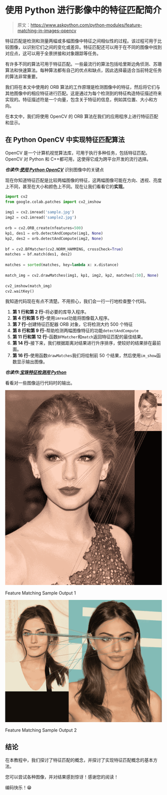 # 使用 Python 进行影像中的特征匹配简介

> 原文：<https://www.askpython.com/python-modules/feature-matching-in-images-opencv>

特征匹配是检测和测量两幅或多幅图像中特征之间相似性的过程。该过程可用于比较图像，以识别它们之间的变化或差异。特征匹配还可以用于在不同的图像中找到对应点，这可以用于全景拼接和对象跟踪等任务。

有许多不同的算法可用于特征匹配。一些最流行的算法包括哈里斯边角侦测、苏珊算法和快速算法。每种算法都有自己的优点和缺点，因此选择最适合当前特定任务的算法非常重要。

我们将在本文中使用的 ORB 算法的工作原理是检测图像中的特征，然后将它们与其他图像中的相应特征进行匹配。这是通过为每个检测到的特征构造特征描述符来实现的。特征描述符是一个向量，包含关于特征的信息，例如其位置、大小和方向。

在本文中，我们将使用 OpenCV 的 ORB 算法在我们的应用程序上进行特征匹配和显示。

## 在 Python OpenCV 中实现特征匹配算法

OpenCV 是一个计算机视觉算法库，可用于执行多种任务，包括特征匹配。OpenCV 对 Python 和 C++都可用，这使得它成为跨平台开发的流行选择。

***也读作:[使用 Python OpenCV](https://www.askpython.com/python/examples/identifying-keypoints-in-images-opencv)*** 识别图像中的关键点

现在你知道特征匹配是比较两幅图像的特征，这两幅图像可能在方向、透视、亮度上不同，甚至在大小和颜色上不同。现在让我们看看它的**实现**。

```py
import cv2
from google.colab.patches import cv2_imshow

img1 = cv2.imread('sample.jpg')
img2 = cv2.imread('sample2.jpg')

orb = cv2.ORB_create(nfeatures=500)
kp1, des1 = orb.detectAndCompute(img1, None)
kp2, des2 = orb.detectAndCompute(img2, None)

bf = cv2.BFMatcher(cv2.NORM_HAMMING, crossCheck=True)
matches = bf.match(des1, des2)

matches = sorted(matches, key=lambda x: x.distance)

match_img = cv2.drawMatches(img1, kp1, img2, kp2, matches[:50], None)

cv2_imshow(match_img)
cv2.waitKey()

```

我知道代码现在有点不清楚。不用担心，我们会一行一行地检查整个代码。

1.  **第 1 行和第 2 行**–将必要的库导入程序。
2.  **第 4 行和第 5 行**–使用`imread`功能将图像载入程序。
3.  **第 7 行**–创建特征匹配器 ORB 对象，它将检测大约 500 个特征
4.  **第 8 行和第 9 行**–帮助检测两幅图像特征的功能`detectAndCompute`
5.  **第 11 行和第 12 行**–函数`BFMatcher`和`match`返回特征匹配的最佳结果。
6.  **第 14 行**–接下来，我们根据距离对结果进行升序排序，使较好的结果排在最前面。
7.  **第 16 行**–使用函数`drawMatches`我们将绘制前 50 个结果，然后使用`im_show`函数显示输出图像。

***也读作:[宝珠特征检测用 Python](https://www.askpython.com/python/examples/orb-feature-detection)***

看看对一些图像运行代码时的输出。

![Feature Matching Sample Output 1](img/9ec097c4f7169b9c8defe9d56baa41f1.png)

Feature Matching Sample Output 1

![Feature Matching Sample Output 2](img/609d41c54fe5e391867bba88d32b2df5.png)

Feature Matching Sample Output 2

## 结论

在本教程中，我们探讨了特征匹配的概念，并探讨了实现特征匹配概念的基本方法。

您可以尝试各种图像，并对结果感到惊讶！感谢您的阅读！

编码快乐！😁